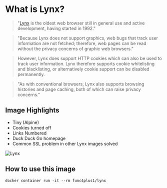 # What is Lynx?

> "[Lynx](https://lynx.browser.org/) is the oldest web browser still in general use and active development, having started in 1992." 

> "Because Lynx does not support graphics, web bugs that track user information
 are not fetched; therefore, web pages can be read without the privacy
 concerns of graphic web browsers."

> However, Lynx does support HTTP cookies which can also be used to track user information. Lynx therefore supports cookie whitelisting and blacklisting, or alternatively cookie support can be disabled permanently.

> "As with conventional browsers, Lynx also supports browsing histories and page
caching, both of which can raise privacy concerns." 

## Image Highlights
*  Tiny (Alpine)
*  Cookies turned off 
*  Links Numbered
*  Duck Duck Go homepage
*  Common SSL problem in other Lynx images solved 

![Lynx](https://upload.wikimedia.org/wikipedia/commons/4/40/Lynx_vs._Firefox_rendering.png)

## How to use this image

```
docker container run -it --rm func4plus1/lynx 

```


